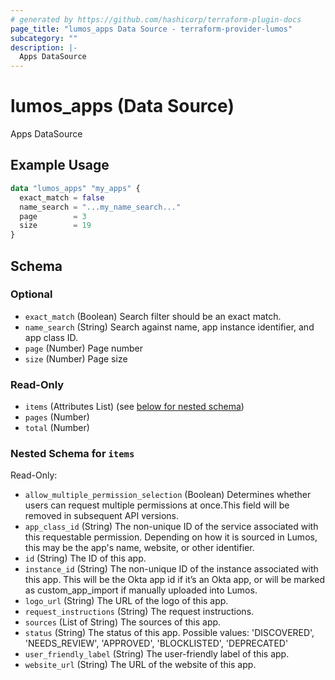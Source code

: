 ```yaml
---
# generated by https://github.com/hashicorp/terraform-plugin-docs
page_title: "lumos_apps Data Source - terraform-provider-lumos"
subcategory: ""
description: |-
  Apps DataSource
---
```


# lumos_apps (Data Source)

Apps DataSource

## Example Usage

```terraform
data "lumos_apps" "my_apps" {
  exact_match = false
  name_search = "...my_name_search..."
  page        = 3
  size        = 19
}
```

<!-- schema generated by tfplugindocs -->
## Schema

### Optional

- `exact_match` (Boolean) Search filter should be an exact match.
- `name_search` (String) Search against name, app instance identifier, and app class ID.
- `page` (Number) Page number
- `size` (Number) Page size

### Read-Only

- `items` (Attributes List) (see [below for nested schema](#nestedatt--items))
- `pages` (Number)
- `total` (Number)

<a id="nestedatt--items"></a>
### Nested Schema for `items`

Read-Only:

- `allow_multiple_permission_selection` (Boolean) Determines whether users can request multiple permissions at once.This field will be removed in subsequent API versions.
- `app_class_id` (String) The non-unique ID of the service associated with this requestable permission. Depending on how it is sourced in Lumos, this may be the app's name, website, or other identifier.
- `id` (String) The ID of this app.
- `instance_id` (String) The non-unique ID of the instance associated with this app. This will be the Okta app id if it’s an Okta app, or will be marked as custom_app_import if manually uploaded into Lumos.
- `logo_url` (String) The URL of the logo of this app.
- `request_instructions` (String) The request instructions.
- `sources` (List of String) The sources of this app.
- `status` (String) The status of this app. Possible values: 'DISCOVERED', 'NEEDS_REVIEW', 'APPROVED', 'BLOCKLISTED', 'DEPRECATED'
- `user_friendly_label` (String) The user-friendly label of this app.
- `website_url` (String) The URL of the website of this app.
